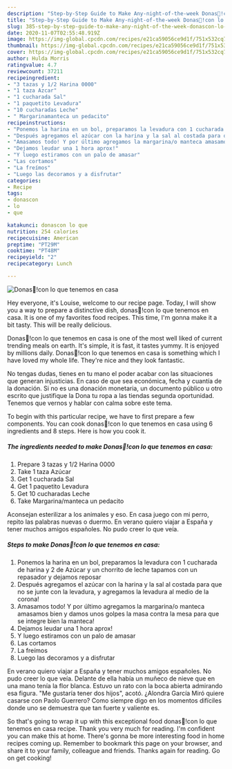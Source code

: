 ```yaml
---
description: "Step-by-Step Guide to Make Any-night-of-the-week Donas🍩!con lo que tenemos en casa"
title: "Step-by-Step Guide to Make Any-night-of-the-week Donas🍩!con lo que tenemos en casa"
slug: 385-step-by-step-guide-to-make-any-night-of-the-week-donascon-lo-que-tenemos-en-casa
date: 2020-11-07T02:55:48.919Z
image: https://img-global.cpcdn.com/recipes/e21ca59056ce9d1f/751x532cq70/donas🍩con-lo-que-tenemos-en-casa-foto-principal.jpg
thumbnail: https://img-global.cpcdn.com/recipes/e21ca59056ce9d1f/751x532cq70/donas🍩con-lo-que-tenemos-en-casa-foto-principal.jpg
cover: https://img-global.cpcdn.com/recipes/e21ca59056ce9d1f/751x532cq70/donas🍩con-lo-que-tenemos-en-casa-foto-principal.jpg
author: Hulda Morris
ratingvalue: 4.7
reviewcount: 37211
recipeingredient:
- "3 tazas y 1/2 Harina 0000"
- "1 taza Azcar"
- "1 cucharada Sal"
- "1 paquetito Levadura"
- "10 cucharadas Leche"
- " Margarinamanteca un pedacito"
recipeinstructions:
- "Ponemos la harina en un bol, preparamos la levadura con 1 cucharada de harina y 2 de Azúcar y un chorrito de leche tapamos con un repasador y dejamos reposar"
- "Después agregamos el azúcar con la harina y la sal al costada para que no se junte con la levadura, y agregamos la levadura al medio de la corona!"
- "Amasamos todo! Y por último agregamos la margarina/o manteca amasamos bien y damos unos golpes la masa contra la mesa para que se integre bien la manteca!"
- "Dejamos leudar una 1 hora aprox!"
- "Y luego estiramos con un palo de amasar"
- "Las cortamos"
- "La freímos"
- "Luego las decoramos y a disfrutar"
categories:
- Recipe
tags:
- donascon
- lo
- que

katakunci: donascon lo que 
nutrition: 254 calories
recipecuisine: American
preptime: "PT29M"
cooktime: "PT48M"
recipeyield: "2"
recipecategory: Lunch

---
```



![Donas🍩!con lo que tenemos en casa](https://img-global.cpcdn.com/recipes/e21ca59056ce9d1f/751x532cq70/donas🍩con-lo-que-tenemos-en-casa-foto-principal.jpg)

Hey everyone, it's Louise, welcome to our recipe page. Today, I will show you a way to prepare a distinctive dish, donas🍩!con lo que tenemos en casa. It is one of my favorites food recipes. This time, I'm gonna make it a bit tasty. This will be really delicious.

Donas🍩!con lo que tenemos en casa is one of the most well liked of current trending meals on earth. It's simple, it is fast, it tastes yummy. It is enjoyed by millions daily. Donas🍩!con lo que tenemos en casa is something which I have loved my whole life. They're nice and they look fantastic.

No tengas dudas, tienes en tu mano el poder acabar con las situaciones que generan injusticias. En caso de que sea económica, fecha y cuantía de la donación. Si no es una donación monetaria, un documento público u otro escrito que justifique la Dona tu ropa a las tiendas segunda oportunidad. Tenemos que vernos y hablar con calma sobre este tema.


To begin with this particular recipe, we have to first prepare a few components. You can cook donas🍩!con lo que tenemos en casa using 6 ingredients and 8 steps. Here is how you cook it.

<!--inarticleads1-->

##### The ingredients needed to make Donas🍩!con lo que tenemos en casa:

1. Prepare 3 tazas y 1/2 Harina 0000
1. Take 1 taza Azúcar
1. Get 1 cucharada Sal
1. Get 1 paquetito Levadura
1. Get 10 cucharadas Leche
1. Take  Margarina/manteca un pedacito


Aconsejan esterilizar a los animales y eso. En casa juego con mi perro, repito las palabras nuevas o duermo. En verano quiero viajar a España y tener muchos amigos españoles. No pudo creer lo que veía. 

<!--inarticleads2-->

##### Steps to make Donas🍩!con lo que tenemos en casa:

1. Ponemos la harina en un bol, preparamos la levadura con 1 cucharada de harina y 2 de Azúcar y un chorrito de leche tapamos con un repasador y dejamos reposar
1. Después agregamos el azúcar con la harina y la sal al costada para que no se junte con la levadura, y agregamos la levadura al medio de la corona!
1. Amasamos todo! Y por último agregamos la margarina/o manteca amasamos bien y damos unos golpes la masa contra la mesa para que se integre bien la manteca!
1. Dejamos leudar una 1 hora aprox!
1. Y luego estiramos con un palo de amasar
1. Las cortamos
1. La freímos
1. Luego las decoramos y a disfrutar


En verano quiero viajar a España y tener muchos amigos españoles. No pudo creer lo que veía. Delante de ella había un muñeco de nieve que en una mano tenía la flor blanca. Estuvo un rato con la boca abierta admirando esa figura. &#34;Me gustaría tener dos hijos&#34;, acotó. ¿Alondra García Miró quiere casarse con Paolo Guerrero? Como siempre digo en los momentos difíciles donde uno se demuestra que tan fuerte y valiente es. 

So that's going to wrap it up with this exceptional food donas🍩!con lo que tenemos en casa recipe. Thank you very much for reading. I'm confident you can make this at home. There's gonna be more interesting food in home recipes coming up. Remember to bookmark this page on your browser, and share it to your family, colleague and friends. Thanks again for reading. Go on get cooking!
